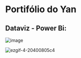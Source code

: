 # Portifólio do Yan

## Dataviz - Power Bi:

![image](https://github.com/if-yan-miranda/dashboards/assets/116229324/cf67dc43-7e72-40af-afb3-48d3bded020d)


![ezgif-4-20400805c4](https://github.com/if-yan-miranda/dashboards/assets/116229324/98d841a7-34b7-4aad-9f48-22360d50c856)
